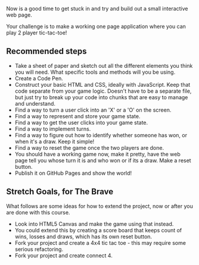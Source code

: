 Now is a good time to get stuck in and try and build out a small interactive web page.

Your challenge is to make a working one page application where you can play 2 player tic-tac-toe!

## Recommended steps

- Take a sheet of paper and sketch out all the different elements you think you will need. What specific tools and methods will you be using.
- Create a Code Pen.
- Construct your basic HTML and CSS, ideally with JavaScript. Keep that code separate from your game logic. Doesn't have to be a separate file, but just try to break up your code into chunks that are easy to manage and understand.
- Find a way to turn a user click into an 'X' or a 'O' on the screen.
- Find a way to represent and store your game state.
- Find a way to get the user clicks into your game state.
- Find a way to implement turns.
- Find a way to figure out how to identify whether someone has won, or when it's a draw. Keep it simple!
- Find a way to reset the game once the two players are done.
- You should have a working game now, make it pretty, have the web page tell you whose turn it is and who won or if its a draw. Make a reset button.
- Publish it on GitHub Pages and show the world!

## Stretch Goals, for The Brave

What follows are some ideas for how to extend the project, now or after you are done with this course.

- Look into HTML5 Canvas and make the game using that instead.
- You could extend this by creating a score board that keeps count of wins, losses and draws, which has its own reset button.
- Fork your project and create a 4x4 tic tac toe - this may require some serious refactoring.
- Fork your project and create connect 4.
